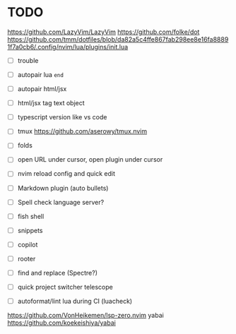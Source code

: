 # TODO

https://github.com/LazyVim/LazyVim
https://github.com/folke/dot
https://github.com/tmm/dotfiles/blob/da82a5c4ffe867fab298ee8e16fa88891f7a0cb6/.config/nvim/lua/plugins/init.lua

- [ ] trouble
- [ ] autopair lua `end`
- [ ] autopair html/jsx
- [ ] html/jsx tag text object
- [ ] typescript version like vs code
- [ ] tmux https://github.com/aserowy/tmux.nvim
- [ ] folds
- [ ] open URL under cursor, open plugin under cursor

- [ ] nvim reload config and quick edit
- [ ] Markdown plugin (auto bullets)
- [ ] Spell check language server?
- [ ] fish shell
- [ ] snippets
- [ ] copilot
- [ ] rooter
- [ ] find and replace (Spectre?)
- [ ] quick project switcher telescope
- [ ] autoformat/lint lua during CI (luacheck)

https://github.com/VonHeikemen/lsp-zero.nvim
yabai https://github.com/koekeishiya/yabai
